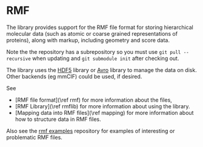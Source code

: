 # RMF #

The library provides support for the RMF file format for
storing hierarchical molecular data (such as atomic or coarse grained
representations of proteins), along with markup, including geometry
and score data.

Note the the repository has a subrepository so you must use `git pull --recursive` when updating and `git submodule init` after checking out.

The library uses the [HDF5](http://www.hdf5.org) library or
[Avro](http://avro.apache.org) library to manage the data on
disk. Other backends (eg mmCIF) could be used, if desired.

See
- [RMF file format](\ref rmf) for more information about the files,
- [RMF Library](\ref rmflib) for more information about using the library.
- [Mapping data into RMF files](\ref mapping) for more information about how to structure data in RMF files.

Also see the [rmf examples](http://www.github.com/salilab/rmf_examples) repository
for examples of interesting or problematic RMF files.
